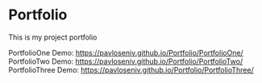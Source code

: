 # Portfolio
This is my project portfolio

PortfolioOne Demo: https://pavloseniv.github.io/Portfolio/PortfolioOne/
<br />
PortfolioTwo Demo: https://pavloseniv.github.io/Portfolio/PortfolioTwo/
<br />
PortfolioThree Demo: https://pavloseniv.github.io/Portfolio/PortfolioThree/
<br />

